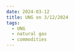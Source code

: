 ```yaml
---
date: 2024-03-12
title: UNG on 3/12/2024
tags: 
  - UNG
  - natural gas
  - commodities
---
```

<div class="post">
<snapshot-grid 
    :reports="['2024/03/11/CTA/UNG', '2024/03/12/CTA/UNG', '2024/03/12/MTP/UNG']"
    chart="2024/03/12/Chart/UNG"
/>
<p>

</p>
<p>

</p>
</div>